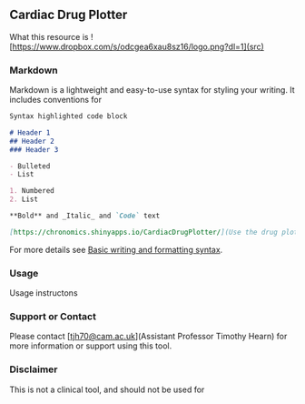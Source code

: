 ## Cardiac Drug Plotter

What this resource is ![https://www.dropbox.com/s/odcgea6xau8sz16/logo.png?dl=1](src)

### Markdown

Markdown is a lightweight and easy-to-use syntax for styling your writing. It includes conventions for

```markdown
Syntax highlighted code block

# Header 1
## Header 2
### Header 3

- Bulleted
- List

1. Numbered
2. List

**Bold** and _Italic_ and `Code` text

[https://chronomics.shinyapps.io/CardiacDrugPlotter/](Use the drug plotter) and ![Image](src)
```

For more details see [Basic writing and formatting syntax](https://docs.github.com/en/github/writing-on-github/getting-started-with-writing-and-formatting-on-github/basic-writing-and-formatting-syntax).

### Usage

Usage instructons

### Support or Contact

Please contact [tjh70@cam.ac.uk](Assistant Professor Timothy Hearn) for more information or support using this tool.

### Disclaimer

This is not a clinical tool, and should not be used for 
